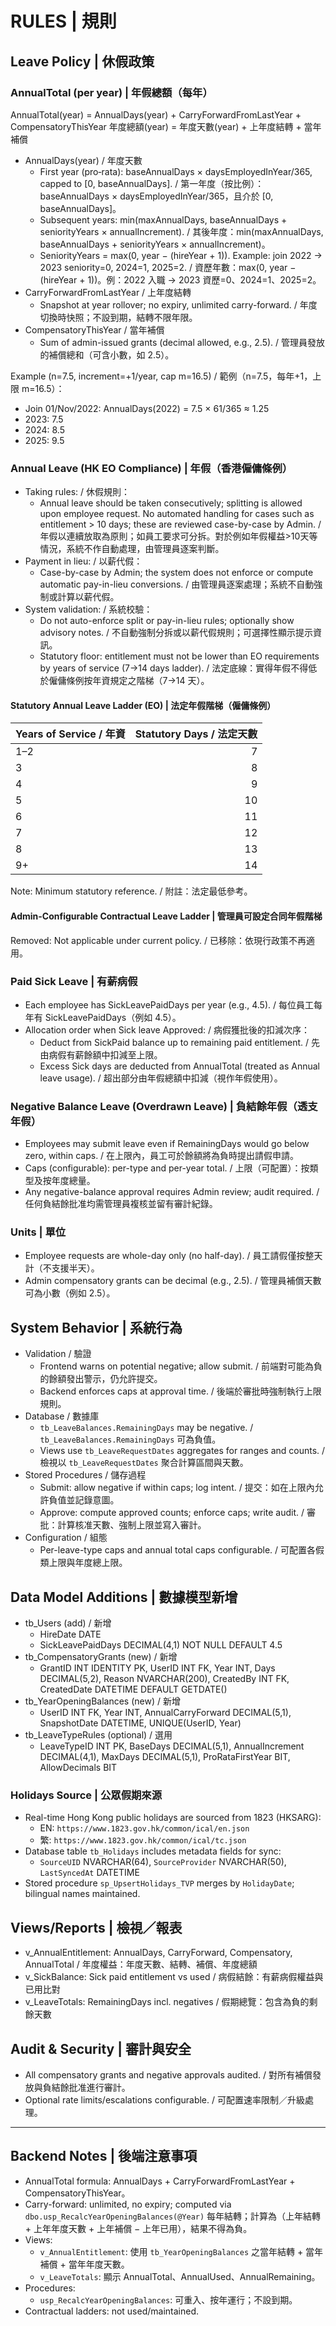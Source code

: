 # RULES | 規則

## Leave Policy | 休假政策

### AnnualTotal (per year) | 年假總額（每年）

AnnualTotal(year) = AnnualDays(year) + CarryForwardFromLastYear + CompensatoryThisYear
年度總額(year) = 年度天數(year) + 上年度結轉 + 當年補償

- AnnualDays(year) / 年度天數
  - First year (pro‑rata): baseAnnualDays × daysEmployedInYear/365, capped to [0, baseAnnualDays]. / 第一年度（按比例）：baseAnnualDays × daysEmployedInYear/365，且介於 [0, baseAnnualDays]。
  - Subsequent years: min(maxAnnualDays, baseAnnualDays + seniorityYears × annualIncrement). / 其後年度：min(maxAnnualDays, baseAnnualDays + seniorityYears × annualIncrement)。
  - SeniorityYears = max(0, year − (hireYear + 1)). Example: join 2022 → 2023 seniority=0, 2024=1, 2025=2. / 資歷年數：max(0, year − (hireYear + 1))。例：2022 入職 → 2023 資歷=0、2024=1、2025=2。
- CarryForwardFromLastYear / 上年度結轉
  - Snapshot at year rollover; no expiry, unlimited carry-forward. / 年度切換時快照；不設到期，結轉不限年限。
- CompensatoryThisYear / 當年補償
  - Sum of admin-issued grants (decimal allowed, e.g., 2.5). / 管理員發放的補償總和（可含小數，如 2.5）。

Example (n=7.5, increment=+1/year, cap m=16.5) / 範例（n=7.5，每年+1，上限 m=16.5）：

- Join 01/Nov/2022: AnnualDays(2022) = 7.5 × 61/365 ≈ 1.25
- 2023: 7.5
- 2024: 8.5
- 2025: 9.5

### Annual Leave (HK EO Compliance) | 年假（香港僱傭條例）

- Taking rules: / 休假規則：
  - Annual leave should be taken consecutively; splitting is allowed upon employee request. No automated handling for cases such as entitlement > 10 days; these are reviewed case-by-case by Admin. / 年假以連續放取為原則；如員工要求可分拆。對於例如年假權益>10天等情況，系統不作自動處理，由管理員逐案判斷。
- Payment in lieu: / 以薪代假：
  - Case-by-case by Admin; the system does not enforce or compute automatic pay-in-lieu conversions. / 由管理員逐案處理；系統不自動強制或計算以薪代假。
- System validation: / 系統校驗：
  - Do not auto-enforce split or pay-in-lieu rules; optionally show advisory notes. / 不自動強制分拆或以薪代假規則；可選擇性顯示提示資訊。
  - Statutory floor: entitlement must not be lower than EO requirements by years of service (7→14 days ladder). / 法定底線：實得年假不得低於僱傭條例按年資規定之階梯（7→14 天）。

#### Statutory Annual Leave Ladder (EO) | 法定年假階梯（僱傭條例）

| Years of Service / 年資 | Statutory Days / 法定天數 |
| ---------------------- | ------------------------: |
| 1–2                   |                         7 |
| 3                      |                         8 |
| 4                      |                         9 |
| 5                      |                        10 |
| 6                      |                        11 |
| 7                      |                        12 |
| 8                      |                        13 |
| 9+                     |                        14 |

Note: Minimum statutory reference. / 附註：法定最低參考。

#### Admin-Configurable Contractual Leave Ladder | 管理員可設定合同年假階梯

Removed: Not applicable under current policy. / 已移除：依現行政策不再適用。

### Paid Sick Leave | 有薪病假

- Each employee has SickLeavePaidDays per year (e.g., 4.5). / 每位員工每年有 SickLeavePaidDays（例如 4.5）。
- Allocation order when Sick leave Approved: / 病假獲批後的扣減次序：
  - Deduct from SickPaid balance up to remaining paid entitlement. / 先由病假有薪餘額中扣減至上限。
  - Excess Sick days are deducted from AnnualTotal (treated as Annual leave usage). / 超出部分由年假總額中扣減（視作年假使用）。

### Negative Balance Leave (Overdrawn Leave) | 負結餘年假（透支年假）

- Employees may submit leave even if RemainingDays would go below zero, within caps. / 在上限內，員工可於餘額將為負時提出請假申請。
- Caps (configurable): per-type and per-year total. / 上限（可配置）：按類型及按年度總量。
- Any negative-balance approval requires Admin review; audit required. / 任何負結餘批准均需管理員複核並留有審計紀錄。

### Units | 單位

- Employee requests are whole-day only (no half-day). / 員工請假僅按整天計（不支援半天）。
- Admin compensatory grants can be decimal (e.g., 2.5). / 管理員補償天數可為小數（例如 2.5）。

## System Behavior | 系統行為

- Validation / 驗證
  - Frontend warns on potential negative; allow submit. / 前端對可能為負的餘額發出警示，仍允許提交。
  - Backend enforces caps at approval time. / 後端於審批時強制執行上限規則。
- Database / 數據庫
  - `tb_LeaveBalances.RemainingDays` may be negative. / `tb_LeaveBalances.RemainingDays` 可為負值。
  - Views use `tb_LeaveRequestDates` aggregates for ranges and counts. / 檢視以 `tb_LeaveRequestDates` 聚合計算區間與天數。
- Stored Procedures / 儲存過程
  - Submit: allow negative if within caps; log intent. / 提交：如在上限內允許負值並記錄意圖。
  - Approve: compute approved counts; enforce caps; write audit. / 審批：計算核准天數、強制上限並寫入審計。
- Configuration / 組態
  - Per-leave-type caps and annual total caps configurable. / 可配置各假類上限與年度總上限。

## Data Model Additions | 數據模型新增

- tb_Users (add) / 新增
  - HireDate DATE
  - SickLeavePaidDays DECIMAL(4,1) NOT NULL DEFAULT 4.5
- tb_CompensatoryGrants (new) / 新增
  - GrantID INT IDENTITY PK, UserID INT FK, Year INT, Days DECIMAL(5,2), Reason NVARCHAR(200), CreatedBy INT FK, CreatedDate DATETIME DEFAULT GETDATE()
- tb_YearOpeningBalances (new) / 新增
  - UserID INT FK, Year INT, AnnualCarryForward DECIMAL(5,1), SnapshotDate DATETIME, UNIQUE(UserID, Year)
- tb_LeaveTypeRules (optional) / 選用
  - LeaveTypeID INT PK, BaseDays DECIMAL(5,1), AnnualIncrement DECIMAL(4,1), MaxDays DECIMAL(5,1), ProRataFirstYear BIT, AllowDecimals BIT

### Holidays Source | 公眾假期來源

- Real-time Hong Kong public holidays are sourced from 1823 (HKSARG):
  - EN: `https://www.1823.gov.hk/common/ical/en.json`
  - 繁: `https://www.1823.gov.hk/common/ical/tc.json`
- Database table `tb_Holidays` includes metadata fields for sync:
  - `SourceUID` NVARCHAR(64), `SourceProvider` NVARCHAR(50), `LastSyncedAt` DATETIME
- Stored procedure `sp_UpsertHolidays_TVP` merges by `HolidayDate`; bilingual names maintained.

## Views/Reports | 檢視／報表

- v_AnnualEntitlement: AnnualDays, CarryForward, Compensatory, AnnualTotal / 年度權益：年度天數、結轉、補償、年度總額
- v_SickBalance: Sick paid entitlement vs used / 病假結餘：有薪病假權益與已用比對
- v_LeaveTotals: RemainingDays incl. negatives / 假期總覽：包含為負的剩餘天數

## Audit & Security | 審計與安全

- All compensatory grants and negative approvals audited. / 對所有補償發放與負結餘批准進行審計。
- Optional rate limits/escalations configurable. / 可配置速率限制／升級處理。

---

## Backend Notes | 後端注意事項

- AnnualTotal formula: AnnualDays + CarryForwardFromLastYear + CompensatoryThisYear。
- Carry-forward: unlimited, no expiry; computed via `dbo.usp_RecalcYearOpeningBalances(@Year)` 每年結轉；計算為（上年結轉 + 上年年度天數 + 上年補償 − 上年已用），結果不得為負。
- Views:
  - `v_AnnualEntitlement`: 使用 `tb_YearOpeningBalances` 之當年結轉 + 當年補償 + 當年年度天數。
  - `v_LeaveTotals`: 顯示 AnnualTotal、AnnualUsed、AnnualRemaining。
- Procedures:
  - `usp_RecalcYearOpeningBalances`: 可重入、按年運行；不設到期。
- Contractual ladders: not used/maintained.
